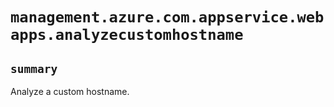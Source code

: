# `management.azure.com.appservice.webapps.analyzecustomhostname`

## `summary`
Analyze a custom hostname.


